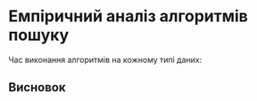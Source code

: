 # Емпіричний аналіз алгоритмів пошуку

Час виконання алгоритмів на кожному типі даних:


## Висновок

